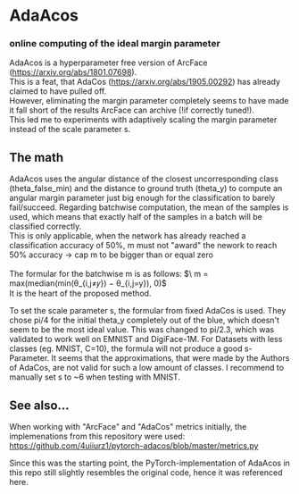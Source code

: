 # AdaAcos
### online computing of the ideal margin parameter
AdaAcos is a hyperparameter free version of ArcFace (https://arxiv.org/abs/1801.07698).<br>
This is a feat, that AdaCos (https://arxiv.org/abs/1905.00292) has already claimed to have pulled off.<br>
However, eliminating the margin parameter completely seems to have made it fall short of the results  ArcFace can archive (!if correctly tuned!).<br>
This led me to experiments with adaptively scaling the margin parameter instead of the scale parameter s. 
## The math
AdaAcos uses the angular distance of the closest uncorresponding class (theta_false_min) and the distance to ground truth (theta_y)
to compute an angular margin parameter just big enough for the classification to barely fail/succeed.
Regarding batchwise computation, the mean of the samples is used, which means that exactly half of the samples in a batch will be classified correctly.<br>
This is only applicable, when the network has already reached a classification accuracy of 50%, m must not "award" the nework to reach 50% accuracy -> cap m to be bigger than or equal zero<br><br>
The formular for the batchwise m is as follows: $\ m = max(median(min(θ_{i,j≠𝑦}) − θ_{i,j=y}), 0)\$<br>
It is the heart of the proposed method.<br>

To set the scale parameter s, the formular from fixed AdaCos is used. 
They chose pi/4 for the initial theta_y completely out of the blue, which doesn't seem to be the most ideal value.
This was changed to pi/2.3, which was validated to work well on EMNIST and DigiFace-1M. 
For Datasets with less classes (eg. MNIST, C=10), the formula will not produce a good s-Parameter.
It seems that the approximations, that were made by the Authors of AdaCos, are not valid for such a low amount of classes.
I recommend to manually set s to ~6 when testing with MNIST.

## See also...
When working with  "ArcFace" and "AdaCos" metrics initially, the implemenations from this repository were used:
https://github.com/4uiiurz1/pytorch-adacos/blob/master/metrics.py

Since this was the starting point, the PyTorch-implementation of AdaAcos in this repo still slightly resembles the original code, hence it was referenced here.
